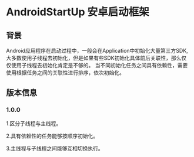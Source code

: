 # AndroidStartUp 安卓启动框架
## 背景
Android应用程序在启动过程中，一般会在Application中初始化大量第三方SDK,大多数使用子线程去初始化，但是如果有些SDK初始化具体前后关联性，那么仅仅使用子线程去初始化肯定是不够的。
当不同初始化任务之间具有依赖性，需要使用根据任务之间的关联性进行排序，依次初始化。


## 版本信息
### 1.0.0 

1.区分子线程与主线程。

2.具有依赖性的任务能够按顺序初始化。

3.主线程与子线程之间能够互相切换执行。
